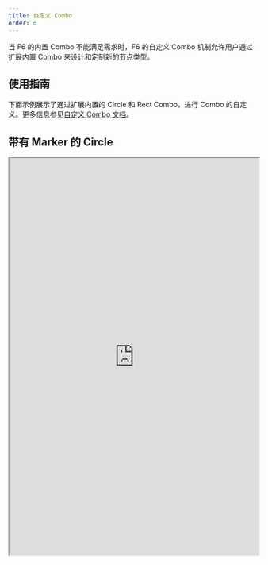```yaml
---
title: 自定义 Combo
order: 6
---
```


当 F6 的内置 Combo 不能满足需求时，F6 的自定义 Combo 机制允许用户通过扩展内置 Combo 来设计和定制新的节点类型。

## 使用指南

下面示例展示了通过扩展内置的 Circle 和 Rect Combo，进行 Combo 的自定义。更多信息参见[自定义 Combo 文档](/zh/docs/manual/middle/elements/combos/custom-combo)。

## 带有 Marker 的 Circle

<iframe src="https://herbox-embed.alipay.com/p/f6/demo_elements_ccircle?editorSlider=expand&previewZoom=100" width="100%" height=800/>

## 带有 Marker 的 Rect

<iframe src="https://herbox-embed.alipay.com/p/f6/demo_elements_crect?editorSlider=expand&previewZoom=100" width="100%" height=800/>
